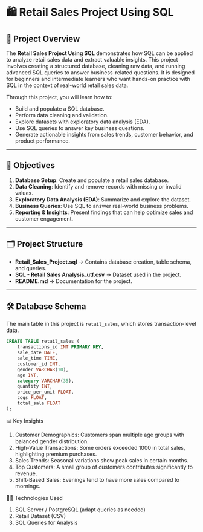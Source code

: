 # 🛍️ Retail Sales Project Using SQL  

## 📌 Project Overview  
The **Retail Sales Project Using SQL** demonstrates how SQL can be applied to analyze retail sales data and extract valuable insights. This project involves creating a structured database, cleaning raw data, and running advanced SQL queries to answer business-related questions. It is designed for beginners and intermediate learners who want hands-on practice with SQL in the context of real-world retail sales data.  

Through this project, you will learn how to:  
- Build and populate a SQL database.  
- Perform data cleaning and validation.  
- Explore datasets with exploratory data analysis (EDA).  
- Use SQL queries to answer key business questions.  
- Generate actionable insights from sales trends, customer behavior, and product performance.  

---

## 🎯 Objectives  
1. **Database Setup**: Create and populate a retail sales database.  
2. **Data Cleaning**: Identify and remove records with missing or invalid values.  
3. **Exploratory Data Analysis (EDA)**: Summarize and explore the dataset.  
4. **Business Queries**: Use SQL to answer real-world business problems.  
5. **Reporting & Insights**: Present findings that can help optimize sales and customer engagement.  

---

## 🗂️ Project Structure  
- **Retail_Sales_Project.sql** → Contains database creation, table schema, and queries.  
- **SQL - Retail Sales Analysis_utf.csv** → Dataset used in the project.  
- **README.md** → Documentation for the project.  

---

## 🛠️ Database Schema  
The main table in this project is `retail_sales`, which stores transaction-level data.  

```sql
CREATE TABLE retail_sales (
    transactions_id INT PRIMARY KEY,
    sale_date DATE,
    sale_time TIME,
    customer_id INT,
    gender VARCHAR(10),
    age INT,
    category VARCHAR(35),
    quantity INT,
    price_per_unit FLOAT,
    cogs FLOAT,
    total_sale FLOAT
);
```
 📊 Key Insights
1. Customer Demographics: Customers span multiple age groups with balanced gender distribution.
2. High-Value Transactions: Some orders exceeded 1000 in total sales, highlighting premium purchases.
3. Sales Trends: Seasonal variations show peak sales in certain months.
4. Top Customers: A small group of customers contributes significantly to revenue.
5. Shift-Based Sales: Evenings tend to have more sales compared to mornings.

🧑‍💻 Technologies Used
1. SQL Server / PostgreSQL (adapt queries as needed)
2. Retail Dataset (CSV)
3. SQL Queries for Analysis


